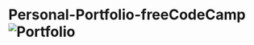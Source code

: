 # Personal-Portfolio-freeCodeCamp![Portfolio](https://user-images.githubusercontent.com/102663969/209224035-332f8dc5-4001-465f-81fa-421eab52bb1d.png)
